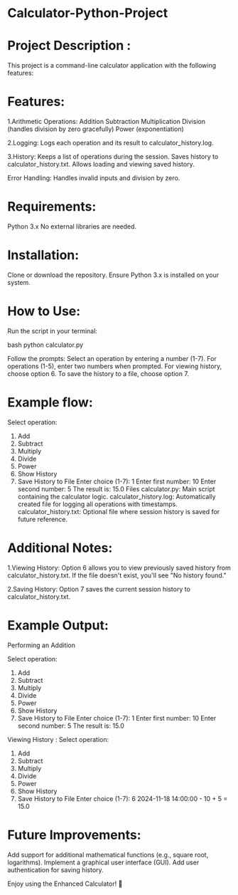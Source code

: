 # Calculator-Python-Project
# Project Description : 
This project is a command-line calculator application with the following features:


# Features: 

1.Arithmetic Operations:
Addition
Subtraction
Multiplication
Division (handles division by zero gracefully)
Power (exponentiation)

2.Logging:
Logs each operation and its result to calculator_history.log.

3.History:
Keeps a list of operations during the session.
Saves history to calculator_history.txt.
Allows loading and viewing saved history.

Error Handling:
Handles invalid inputs and division by zero.

# Requirements:
Python 3.x
No external libraries are needed.

# Installation:
Clone or download the repository.
Ensure Python 3.x is installed on your system.

# How to Use:
Run the script in your terminal:

bash
python calculator.py

Follow the prompts:
Select an operation by entering a number (1-7).
For operations (1-5), enter two numbers when prompted.
For viewing history, choose option 6.
To save the history to a file, choose option 7.

# Example flow:
Select operation:
1. Add
2. Subtract
3. Multiply
4. Divide
5. Power
6. Show History
7. Save History to File
Enter choice (1-7): 1
Enter first number: 10
Enter second number: 5
The result is: 15.0
Files
calculator.py: Main script containing the calculator logic.
calculator_history.log: Automatically created file for logging all operations with timestamps.
calculator_history.txt: Optional file where session history is saved for future reference.

# Additional Notes:
1.Viewing History:
Option 6 allows you to view previously saved history from calculator_history.txt.
If the file doesn't exist, you'll see "No history found."

2.Saving History:
Option 7 saves the current session history to calculator_history.txt.

# Example Output:
Performing an Addition

Select operation:
1. Add
2. Subtract
3. Multiply
4. Divide
5. Power
6. Show History
7. Save History to File
Enter choice (1-7): 1
Enter first number: 10
Enter second number: 5
The result is: 15.0

Viewing History :
Select operation:
1. Add
2. Subtract
3. Multiply
4. Divide
5. Power
6. Show History
7. Save History to File
Enter choice (1-7): 6
2024-11-18 14:00:00 - 10 + 5 = 15.0
   
# Future Improvements:
Add support for additional mathematical functions (e.g., square root, logarithms).
Implement a graphical user interface (GUI).
Add user authentication for saving history.


Enjoy using the Enhanced Calculator! 🎉

